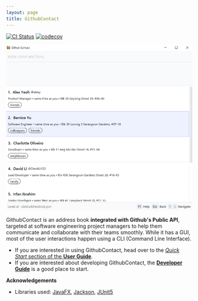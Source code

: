 ```yaml
---
layout: page
title: GithubContact
---
```


[![CI Status](https://github.com/se-edu/addressbook-level3/workflows/Java%20CI/badge.svg)](https://github.com/se-edu/addressbook-level3/actions)
[![codecov](https://codecov.io/gh/se-edu/addressbook-level3/branch/master/graph/badge.svg)](https://codecov.io/gh/se-edu/addressbook-level3)

![Ui](images/Ui.png)

GithubContact is an address book **integrated with Github's Public API**, targeted at software engineering project
managers to help them communicate and collaborate with their teams smoothly. While it has a GUI, most of the user interactions happen using a CLI (Command Line Interface).

* If you are interested in using GithubContact, head over to the [_Quick Start_ section of the **User Guide**](UserGuide.html#getting-started).
* If you are interested about developing GithubContact, the [**Developer Guide**](DeveloperGuide.html) is a good place to start.


**Acknowledgements**

* Libraries used: [JavaFX](https://openjfx.io/), [Jackson](https://github.com/FasterXML/jackson), [JUnit5](https://github.com/junit-team/junit5)
